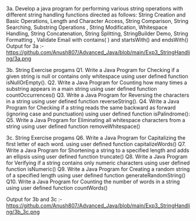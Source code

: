 3a. Develop a java program for performing various string operations with different string handling functions directed as follows: String Creation and Basic Operations, Length and Character Access, String Comparison, String Searching, Substring Operations , String Modification, Whitespace Handling, String Concatenation, String Splitting, StringBuilder Demo, String Formatting , Validate Email with contains( ) and startsWith() and endsWith()
Output for 3a :-
https://github.com/Anush807/Advanced_Java/blob/main/Exp3_StringHandling/3a.png

3b. String Exercise progams Q1. Write a Java Program for Checking if a given string is null or contains only whitespace using user defined function isNullOrEmpty().
Q2. Write a Java Program for Counting how many times a substring appears in a main string using user defined function countOccurrences()
Q3. Write a Java Program for Reversing the characters in a string using user defined function reverseString().
Q4. Write a Java Program for Checking if a string reads the same backward as forward (ignoring case and punctuation) using user defined function isPalindrome():
Q5. Write a Java Program for Eliminating all whitespace characters from a string using user defined function removeWhitespace()

3c. String Exercise progams Q6. Write a Java Program for Capitalizing the first letter of each word. using user defined function capitalizeWords()
Q7. Write a Java Program for Shortening a string to a specified length and adds an ellipsis using user defined function truncate()
Q8. Write a Java Program for Verifying if a string contains only numeric characters using user defined function isNumeric()
Q9. Write a Java Program for Creating a random string of a specified length using user defined function generateRandomString()
Q10. Write a Java Program for Counting the number of words in a string using user defined function countWords()

Output for 3b and 3c :- https://github.com/Anush807/Advanced_Java/blob/main/Exp3_StringHandling/3b_3c.png


